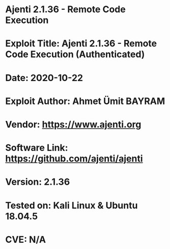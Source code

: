 # Ajenti 2.1.36 - Remote Code Execution


# Exploit Title: Ajenti 2.1.36 - Remote Code Execution (Authenticated)
# Date: 2020-10-22
# Exploit Author: Ahmet Ümit BAYRAM
# Vendor: https://www.ajenti.org
# Software Link: https://github.com/ajenti/ajenti
# Version: 2.1.36
# Tested on: Kali Linux & Ubuntu 18.04.5
# CVE: N/A

